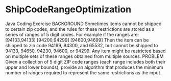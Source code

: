 # ShipCodeRangeOptimization
Java Coding Exercise
BACKGROUND
Sometimes items cannot be shipped to certain zip codes, and the rules for these restrictions are stored as a series of ranges of 5 digit codes. 
For example if the ranges are:
[94133,94133] [94200,94299] [94600,94699]
Then the item can be shipped to zip code 94199, 94300, and 65532, but cannot be shipped to 94133, 94650, 94230, 94600, or 94299.
Any item might be restricted based on multiple sets of these ranges obtained from multiple sources.
PROBLEM
Given a collection of 5 digit ZIP code ranges (each range includes both their upper and lower bounds), provide an algorithm that produces the minimum number of ranges required to represent the same restrictions as the input . 
